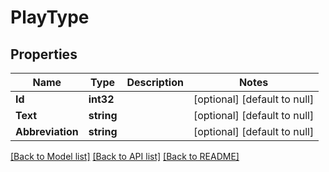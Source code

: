 # PlayType

## Properties
Name | Type | Description | Notes
------------ | ------------- | ------------- | -------------
**Id** | **int32** |  | [optional] [default to null]
**Text** | **string** |  | [optional] [default to null]
**Abbreviation** | **string** |  | [optional] [default to null]

[[Back to Model list]](../README.md#documentation-for-models) [[Back to API list]](../README.md#documentation-for-api-endpoints) [[Back to README]](../README.md)


